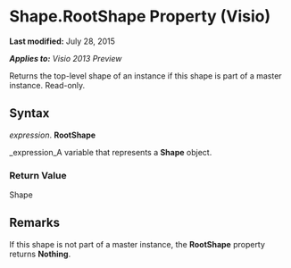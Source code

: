 
# Shape.RootShape Property (Visio)

 **Last modified:** July 28, 2015

 _**Applies to:** Visio 2013 Preview_

Returns the top-level shape of an instance if this shape is part of a master instance. Read-only.


## Syntax

 _expression_. **RootShape**

 _expression_A variable that represents a  **Shape** object.


### Return Value

Shape


## Remarks

If this shape is not part of a master instance, the  **RootShape** property returns **Nothing**.

